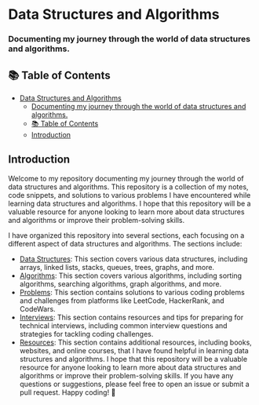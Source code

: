 # Data Structures and Algorithms 

### Documenting my journey through the world of data structures and algorithms.

## 📚 Table of Contents
- [Data Structures and Algorithms](#data-structures-and-algorithms)
    - [Documenting my journey through the world of data structures and algorithms.](#documenting-my-journey-through-the-world-of-data-structures-and-algorithms)
  - [📚 Table of Contents](#-table-of-contents)
  - [Introduction](#introduction)


## Introduction
Welcome to my repository documenting my journey through the world of data structures and algorithms. This repository is a collection of my notes, code snippets, and solutions to various problems I have encountered while learning data structures and algorithms. I hope that this repository will be a valuable resource for anyone looking to learn more about data structures and algorithms or improve their problem-solving skills.

I have organized this repository into several sections, each focusing on a different aspect of data structures and algorithms. The sections include:
- [Data Structures](./data-structures/README.md): This section covers various data structures, including arrays, linked lists, stacks, queues, trees, graphs, and more.
- [Algorithms](./algorithms/README.md): This section covers various algorithms, including sorting algorithms, searching algorithms, graph algorithms, and more.
- [Problems](./problems/README.md): This section contains solutions to various coding problems and challenges from platforms like LeetCode, HackerRank, and CodeWars.
- [Interviews](./interviews/README.md): This section contains resources and tips for preparing for technical interviews, including common interview questions and strategies for tackling coding challenges.
- [Resources](./resources/README.md): This section contains additional resources, including books, websites, and online courses, that I have found helpful in learning data structures and algorithms.
I hope that this repository will be a valuable resource for anyone looking to learn more about data structures and algorithms or improve their problem-solving skills. If you have any questions or suggestions, please feel free to open an issue or submit a pull request. Happy coding! 🚀


